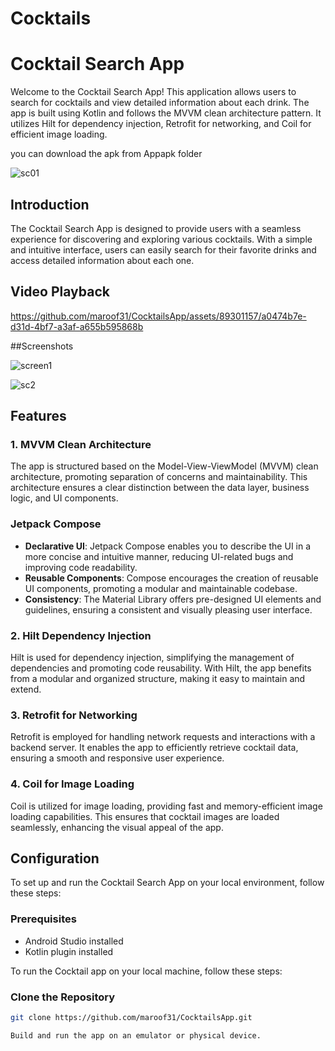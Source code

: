 # Cocktails
# Cocktail Search App

Welcome to the Cocktail Search App! This application allows users to search for cocktails and view detailed information about each drink. The app is built using Kotlin and follows the MVVM clean architecture pattern. It utilizes Hilt for dependency injection, Retrofit for networking, and Coil for efficient image loading.

you can download the apk from Appapk folder

![sc01](https://github.com/maroof31/CocktailsApp/assets/89301157/8c344dda-2a31-4249-a4a1-fe17dcfe2b85)



## Introduction

The Cocktail Search App is designed to provide users with a seamless experience for discovering and exploring various cocktails. With a simple and intuitive interface, users can easily search for their favorite drinks and access detailed information about each one.
## Video Playback



https://github.com/maroof31/CocktailsApp/assets/89301157/a0474b7e-d31d-4bf7-a3af-a655b595868b



##Screenshots


![screen1](https://github.com/maroof31/CocktailsApp/assets/89301157/6d1c0eaf-96ff-4537-b624-aa63d272faf5)

![sc2](https://github.com/maroof31/CocktailsApp/assets/89301157/6d5671d1-db56-4442-aeda-efc9ed7b34a5)


## Features

### 1. MVVM Clean Architecture

The app is structured based on the Model-View-ViewModel (MVVM) clean architecture, promoting separation of concerns and maintainability. This architecture ensures a clear distinction between the data layer, business logic, and UI components.

### Jetpack Compose
- **Declarative UI**: Jetpack Compose enables you to describe the UI in a more concise and intuitive manner, reducing UI-related bugs and improving code readability.
- **Reusable Components**: Compose encourages the creation of reusable UI components, promoting a modular and maintainable codebase.
- **Consistency**: The Material Library offers pre-designed UI elements and guidelines, ensuring a consistent and visually pleasing user interface.

### 2. Hilt Dependency Injection

Hilt is used for dependency injection, simplifying the management of dependencies and promoting code reusability. With Hilt, the app benefits from a modular and organized structure, making it easy to maintain and extend.

### 3. Retrofit for Networking

Retrofit is employed for handling network requests and interactions with a backend server. It enables the app to efficiently retrieve cocktail data, ensuring a smooth and responsive user experience.

### 4. Coil for Image Loading

Coil is utilized for image loading, providing fast and memory-efficient image loading capabilities. This ensures that cocktail images are loaded seamlessly, enhancing the visual appeal of the app.

## Configuration

To set up and run the Cocktail Search App on your local environment, follow these steps:

### Prerequisites

- Android Studio installed
- Kotlin plugin installed

To run the Cocktail app on your local machine, follow these steps:

### Clone the Repository

```bash
git clone https://github.com/maroof31/CocktailsApp.git

Build and run the app on an emulator or physical device.
 
